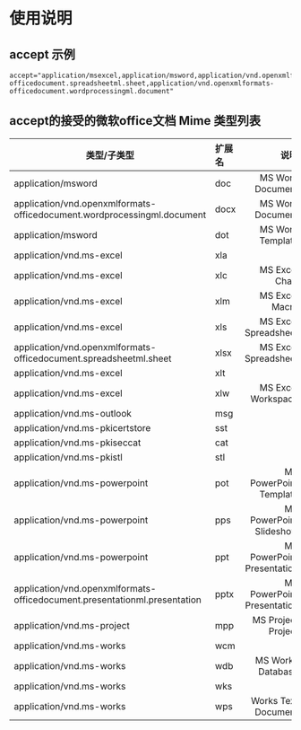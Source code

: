 # 使用说明

## accept 示例
```
accept="application/msexcel,application/msword,application/vnd.openxmlformats-officedocument.spreadsheetml.sheet,application/vnd.openxmlformats-officedocument.wordprocessingml.document"
```

## accept的接受的微软office文档 Mime 类型列表

| 类型/子类型 | 扩展名 |  说明 |
|----------|:-------------|------:|
|application/msword	|doc | MS Word Document |
|application/vnd.openxmlformats-officedocument.wordprocessingml.document |docx | MS Word Document |
|application/msword	|dot | MS Word Template |
|application/vnd.ms-excel|	xla| |
|application/vnd.ms-excel|	xlc| MS Excel Chart|
|application/vnd.ms-excel|	xlm| MS Excel Macro|
|application/vnd.ms-excel|	xls| MS Excel Spreadsheet|
|application/vnd.openxmlformats-officedocument.spreadsheetml.sheet|	xlsx| MS Excel Spreadsheet|
|application/vnd.ms-excel|	xlt| |
|application/vnd.ms-excel|	xlw| MS Excel Workspace|
|application/vnd.ms-outlook|	msg| |
|application/vnd.ms-pkicertstore|	sst| |
|application/vnd.ms-pkiseccat|	cat| |
|application/vnd.ms-pkistl|	stl| |
|application/vnd.ms-powerpoint|	pot| MS PowerPoint Template|
|application/vnd.ms-powerpoint|	pps| MS PowerPoint Slideshow|
|application/vnd.ms-powerpoint|	ppt| MS PowerPoint Presentation|
|application/vnd.openxmlformats-officedocument.presentationml.presentation|	pptx| MS PowerPoint Presentation|
|application/vnd.ms-project|	mpp| MS Project Project|
|application/vnd.ms-works|	wcm| |
|application/vnd.ms-works|	wdb| MS Works Database|
|application/vnd.ms-works|	wks| |
|application/vnd.ms-works|	wps| Works Text Document|